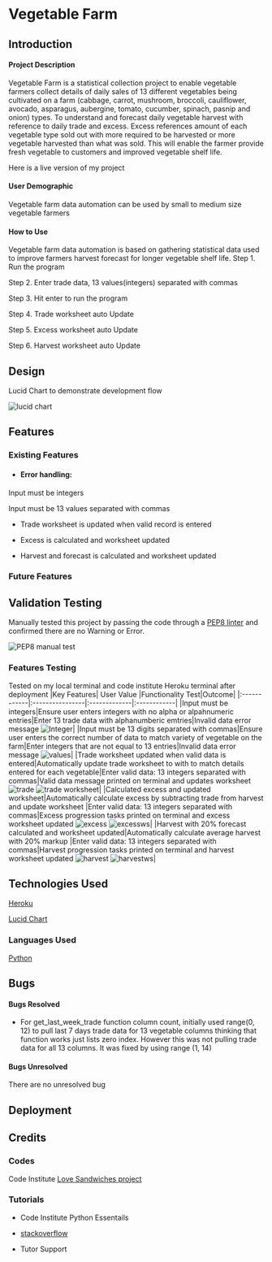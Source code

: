 
# Vegetable Farm
## Introduction
#### Project Description
  Vegetable Farm is a statistical collection project to enable vegetable farmers collect details of daily sales of 13 different vegetables being cultivated on a farm (cabbage, carrot, mushroom, broccoli, cauliflower, avocado, asparagus, aubergine, tomato, cucumber, spinach, pasnip and onion) types. To understand and forecast daily vegetable harvest with reference to daily trade and excess. Excess references amount of each vegetable type sold out with more required to be harvested or more vegetable harvested than what was sold. This will enable the farmer provide fresh vegetable to customers and improved vegetable shelf life. 

  Here is a live version of my project
#### User Demographic
Vegetable farm data automation can be used by small to medium size vegetable farmers 
#### How to Use
Vegetable farm data automation is based on gathering statistical data used to improve farmers harvest forecast for longer vegetable shelf life.
Step 1. Run the program

Step 2. Enter trade data, 13 values(integers) separated with commas

Step 3. Hit enter to run the program

Step 4. Trade worksheet auto Update

Step 5. Excess worksheet auto Update

Step 6. Harvest worksheet auto Update


## Design
Lucid Chart to demonstrate development flow

![lucid chart](./assets/readme-images/lucidchart.jpg)
## Features
### Existing Features
* #### Error handling:

Input must be integers

Input must be 13 values separated with commas

* Trade worksheet is updated when valid record is entered

* Excess is calculated and worksheet updated

* Harvest and forecast is calculated and worksheet updated

### Future Features
## Validation Testing
Manually tested this project by passing the code through a [PEP8 linter](https://pep8ci.herokuapp.com/) and confirmed there are no Warning or Error.

![PEP8 manual test](./assets/readme-images/Manual-test.jpg)

### Features Testing
 Tested on my local terminal and code institute Heroku terminal after deployment
|Key Features|   User Value   |Functionality Test|Outcome|
|:------------|:----------------|:-------------|:------------|
|Input must be integers|Ensure user enters integers with no alpha or alpahnumeric entries|Enter 13 trade data with alphanumberic emtries|Invalid data error message ![Integer](./assets/readme-images/Integer.jpg)|
|Input must be 13 digits separated with commas|Ensure user enters the correct number of data to match variety of vegetable on the farm|Enter integers that are not equal to 13 entries|Invalid data error message ![values](./assets/readme-images/numbeofvalues.jpg)|
|Trade worksheet updated when valid data is entered|Automatically update trade worksheet to with to match details entered for each vegetable|Enter valid data: 13 integers separated with commas|Valid data message printed on terminal and updates worksheet ![trade](./assets/readme-images/trade.jpg) ![trade worksheet](./assets/readme-images/tradews.jpg)|
|Calculated excess and updated worksheet|Automatically calculate excess by subtracting trade from harvest and update worksheet |Enter valid data: 13 integers separated with commas|Excess progression tasks  printed on terminal and excess worksheet updated ![excess](./assets/readme-images/excess.jpg) ![excessws](./assets/readme-images/excessws.jpg)|
|Harvest with 20% forecast  calculated and worksheet updated|Automatically calculate average harvest with 20% markup |Enter valid data: 13 integers separated with commas|Harvest progression tasks printed on terminal and harvest worksheet updated ![harvest](./assets/readme-images/harvest.jpg) ![harvestws](./assets/readme-images/excessws.jpg)|

## Technologies Used

[Heroku](https://id.heroku.com/login)

[Lucid Chart](https://www.lucidchart.com/)
### Languages Used
[Python](https://en.wikipedia.org/wiki/Python_(programming_language))
## Bugs
#### Bugs Resolved
* For get_last_week_trade function column count, initially used range(0, 12) to pull last 7 days trade data for 13 vegetable columns thinking that function works just lists zero index. However this was not pulling trade data for all 13 columns. 
It was fixed by using range (1, 14)

#### Bugs Unresolved
There are no unresolved bug
## Deployment
## Credits
### Codes
Code Institute [Love Sandwiches project](https://github.com/Code-Institute-Solutions/love-sandwiches-p5-sourcecode/tree/master/02-accessing-user-data/05-updating-our-sales-worksheet)
### Tutorials
* Code Institute Python Essentails

* [stackoverflow](https://stackoverflow.com/questions/23739224/empty-heading-warning-on-html5-validation)

* Tutor Support 









